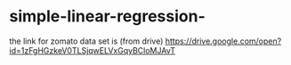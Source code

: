 # simple-linear-regression-
the link for zomato data set is (from drive)
https://drive.google.com/open?id=1zFgHGzkeV0TLSjqwELVxGqyBCloMJAvT

